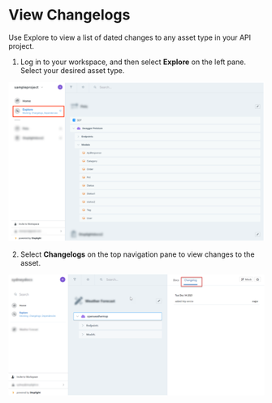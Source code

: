 # View Changelogs

Use Explore to view a list of dated changes to any asset type in your API project.


1. Log in to your workspace, and then select **Explore** on the left pane. Select your desired asset type.

![use_explore_navigation.png](../assets/images/use_explore_navigation.png)

2. Select **Changelogs** on the top navigation pane to view changes to the asset.

![use_changelog.png](../assets/images/use_changelog.png)